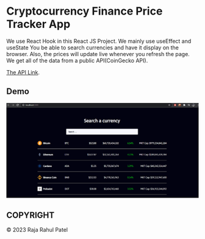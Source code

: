 # Cryptocurrency Finance Price Tracker App
We use React Hook in this React JS Project. We mainly use useEffect and useState
You be able to search currencies and have it display on the browser. Also, the prices will update live whenever you refresh the page. We get all of the data from a public API(CoinGecko API).  

[The API Link](https://www.coingecko.com/en/api).
## Demo
![Cryptocurrency Finance Price Tracker App](public/img/demo.gif)

## COPYRIGHT
© 2023 Raja Rahul Patel

